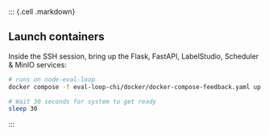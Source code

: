 

::: {.cell .markdown}

## Launch containers

Inside the SSH session, bring up the Flask, FastAPI, LabelStudio, Scheduler & MinIO services:


```bash
# runs on node-eval-loop
docker compose -f eval-loop-chi/docker/docker-compose-feedback.yaml up -d
```

```bash
# Wait 30 seconds for system to get ready
sleep 30
```
:::

